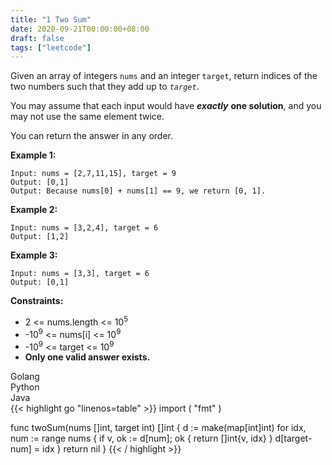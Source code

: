 ```yaml
---
title: "1 Two Sum"
date: 2020-09-21T00:00:00+08:00
draft: false
tags: ["leetcode"]
---
```


Given an array of integers `nums` and an integer `target`, return indices of the two numbers such that they add up to _`target`_.

You may assume that each input would have _**exactly**_ **one solution**, and you may not use the same element twice.

You can return the answer in any order.

**Example 1:**
```
Input: nums = [2,7,11,15], target = 9
Output: [0,1]
Output: Because nums[0] + nums[1] == 9, we return [0, 1].
```

**Example 2:**
```
Input: nums = [3,2,4], target = 6
Output: [1,2]
```

**Example 3:**
```
Input: nums = [3,3], target = 6
Output: [0,1]
```

**Constraints:**
* 2 <= nums.length <= 10<sup>5</sup>
* -10<sup>9</sup> <= nums[i] <= 10<sup>9</sup>
* -10<sup>9</sup> <= target <= 10<sup>9</sup>
* **Only one valid answer exists.**

<div class="tabs">
  <div class="tab-btn tab-btn-active" onclick="showLang(event, 'golang')">Golang</div>
  <div class="tab-btn" onclick="showLang(event, 'python')">Python</div>
  <div class="tab-btn" onclick="showLang(event, 'java')">Java</div>
</div>
<div class="tab-content">
<div id="golang" class="lang">
{{< highlight go "linenos=table" >}}
import (
	"fmt"
)

func twoSum(nums []int, target int) []int {
	d := make(map[int]int)
	for idx, num := range nums {
		if v, ok := d[num]; ok {
			return []int{v, idx}
		}
		d[target-num] = idx
	}
	return nil
}
{{< / highlight >}}
</div>

<div id="python" class="lang" style="display:none">
{{< highlight python "linenos=table" >}}
def twoSum(self, nums: 'List[int]', target: 'int') -> 'List[int]':
	map = {}
	for i, n in enumerate(nums):
		if n in map:
			return [map[n], i]
		map[target-n] = i
{{< / highlight >}}
</div>

<div id="java" class="lang" style="display:none">
{{< highlight java "linenos=table" >}}
public int[] twoSum(int[] nums, int target) {
	Map<Integer, Integer> map = new HashMap<>();
	for (int i = 0; i < nums.length; i++) {
		int comp = target - nums[i];
		if (map.containsKey(comp)) {
			return new int[]{map.get(comp), i};
		}
		map.put(nums[i], i);
	}
	return new int[]{};
}
{{< / highlight >}}
</div>
</div>
